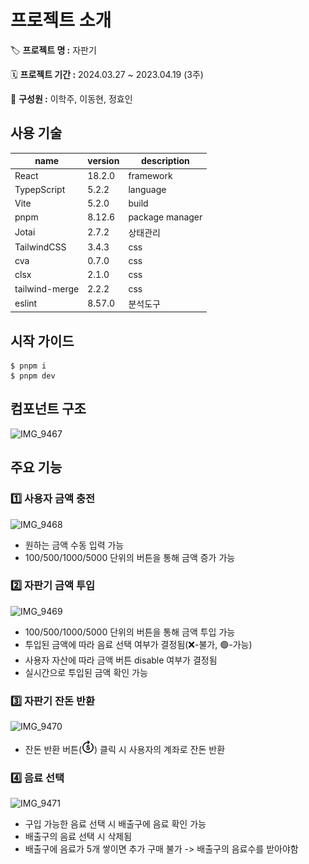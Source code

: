 # 프로젝트 소개

🏷️ **프로젝트 명 :** 자판기

🗓️ **프로젝트 기간 :** 2024.03.27 ~ 2023.04.19 (3주)

👥 **구성원 :** 이학주, 이동현, 정효인

## 사용 기술

| name           | version | description     |
| -------------- | ------- | --------------- |
| React          | 18.2.0  | framework       |
| TypepScript    | 5.2.2   | language        |
| Vite           | 5.2.0   | build           |
| pnpm           | 8.12.6  | package manager |
| Jotai          | 2.7.2   | 상태관리        |
| TailwindCSS    | 3.4.3   | css             |
| cva            | 0.7.0   | css             |
| clsx           | 2.1.0   | css             |
| tailwind-merge | 2.2.2   | css             |
| eslint         | 8.57.0  | 분석도구        |

## 시작 가이드

```
$ pnpm i
$ pnpm dev
```

## 컴포넌트 구조

![IMG_9467](https://github.com/hak-joo/vending-machine/assets/52451420/f5b58341-30e8-44bf-8123-67701c53e85e)

## 주요 기능

### 1️⃣ 사용자 금액 충전

![IMG_9468](https://github.com/hak-joo/vending-machine/assets/52451420/5ce63f7a-87c7-4e79-83d9-1988663ef47e)

- 원하는 금액 수동 입력 가능
- 100/500/1000/5000 단위의 버튼을 통해 금액 증가 가능

### 2️⃣ 자판기 금액 투입

![IMG_9469](https://github.com/hak-joo/vending-machine/assets/52451420/8ad3f259-a15f-4544-8236-a4f7a5634b39)

- 100/500/1000/5000 단위의 버튼을 통해 금액 투입 가능
- 투입된 금액에 따라 음료 선택 여부가 결정됨(❌-불가, 🟢-가능)
- 사용자 자산에 따라 금액 버튼 disable 여부가 결정됨
- 실시간으로 투입된 금액 확인 가능

### 3️⃣ 자판기 잔돈 반환

![IMG_9470](https://github.com/hak-joo/vending-machine/assets/52451420/b664e737-f8ad-4171-b43d-9c6648c20fd4)

- 잔돈 반환 버튼(<img src="./src/assets/refund.png" width="20" height="20"/>) 클릭 시 사용자의 계좌로 잔돈 반환

### 4️⃣ 음료 선택

![IMG_9471](https://github.com/hak-joo/vending-machine/assets/52451420/a9f0cf70-c0c7-49af-962b-039e18396446)

- 구입 가능한 음료 선택 시 배출구에 음료 확인 가능
- 배출구의 음료 선택 시 삭제됨
- 배출구에 음료가 5개 쌓이면 추가 구매 불가 -> 배출구의 음료수를 받아야함
